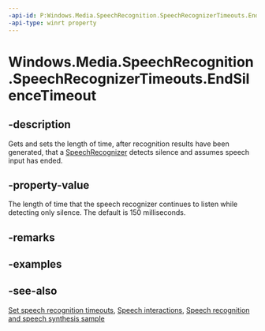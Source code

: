 ```yaml
---
-api-id: P:Windows.Media.SpeechRecognition.SpeechRecognizerTimeouts.EndSilenceTimeout
-api-type: winrt property
---
```


<!-- Property syntax
public Windows.Foundation.TimeSpan EndSilenceTimeout { get;  set; }
-->

# Windows.Media.SpeechRecognition.SpeechRecognizerTimeouts.EndSilenceTimeout

## -description
Gets and sets the length of time, after recognition results have been generated, that a [SpeechRecognizer](speechrecognizer.md) detects silence and assumes speech input has ended.

## -property-value
The length of time that the speech recognizer continues to listen while detecting only silence. The default is 150 milliseconds.

## -remarks

## -examples

## -see-also
[Set speech recognition timeouts](https://docs.microsoft.com/windows/uwp/input-and-devices/set-speech-recognition-timeouts), [Speech interactions](https://docs.microsoft.com/windows/uwp/input-and-devices/speech-interactions), [Speech recognition and speech synthesis sample](https://github.com/Microsoft/Windows-universal-samples/tree/master/Samples/SpeechRecognitionAndSynthesis)
